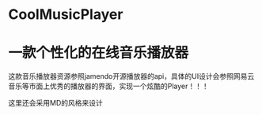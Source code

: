 # CoolMusicPlayer
一款个性化的在线音乐播放器
==============================
这款音乐播放器资源参照jamendo开源播放器的api，具体的UI设计会参照网易云音乐等市面上优秀的播放器的界面，实现一个炫酷的Player！！！

这里还会采用MD的风格来设计
